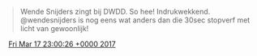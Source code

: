 > Wende Snijders zingt bij DWDD\. So hee\! Indrukwekkend\. @wendesnijders is nog eens wat anders dan die 30sec stopverf met licht van gewoonlijk\!

<img src="../../media/tweet.ico" width="12" /> [Fri Mar 17 23:00:26 +0000 2017](https://twitter.com/DromerDenker/status/842873290716864513)